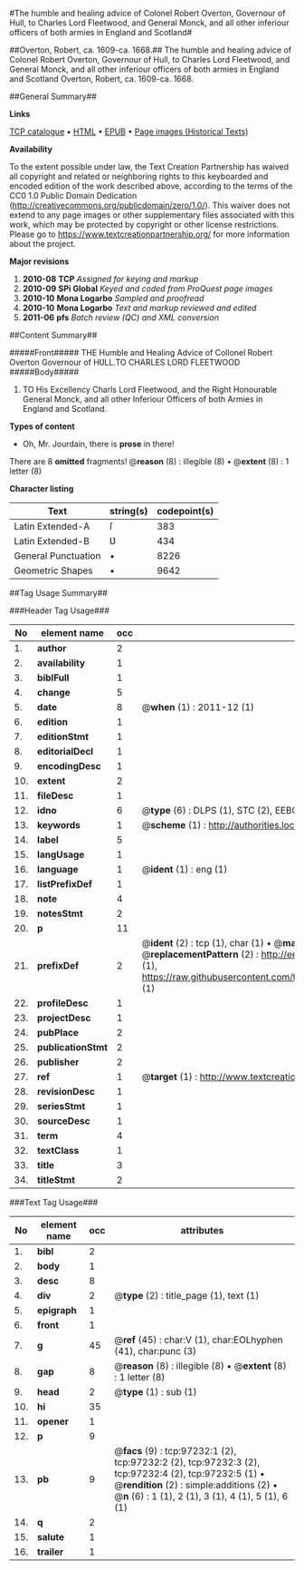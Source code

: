 #The humble and healing advice of Colonel Robert Overton, Governour of Hull, to Charles Lord Fleetwood, and General Monck, and all other inferiour officers of both armies in England and Scotland#

##Overton, Robert, ca. 1609-ca. 1668.##
The humble and healing advice of Colonel Robert Overton, Governour of Hull, to Charles Lord Fleetwood, and General Monck, and all other inferiour officers of both armies in England and Scotland
Overton, Robert, ca. 1609-ca. 1668.

##General Summary##

**Links**

[TCP catalogue](http://www.ota.ox.ac.uk/tcp/)  • 
[HTML](http://tei.it.ox.ac.uk/tcp/Texts-HTML/free/A53/A53586.html)  • 
[EPUB](http://tei.it.ox.ac.uk/tcp/Texts-EPUB/free/A53/A53586.epub) • 
[Page images (Historical Texts)](https://historicaltexts.jisc.ac.uk/eebo-13081179e)

**Availability**

To the extent possible under law, the Text Creation Partnership has waived all copyright and related or neighboring rights to this keyboarded and encoded edition of the work described above, according to the terms of the CC0 1.0 Public Domain Dedication (http://creativecommons.org/publicdomain/zero/1.0/). This waiver does not extend to any page images or other supplementary files associated with this work, which may be protected by copyright or other license restrictions. Please go to https://www.textcreationpartnership.org/ for more information about the project.

**Major revisions**

1. __2010-08__ __TCP__ *Assigned for keying and markup*
1. __2010-09__ __SPi Global__ *Keyed and coded from ProQuest page images*
1. __2010-10__ __Mona Logarbo__ *Sampled and proofread*
1. __2010-10__ __Mona Logarbo__ *Text and markup reviewed and edited*
1. __2011-06__ __pfs__ *Batch review (QC) and XML conversion*

##Content Summary##

#####Front#####
THE Humble and Healing Advice of Collonel Robert Overton Governour of HƲLL.TO CHARLES LORD FLEETWOOD
#####Body#####

1. TO His Excellency Charls Lord Fleetwood, and the Right Honourable General Monck, and all other Inferiour Officers of both Armies in England and Scotland.

**Types of content**

  * Oh, Mr. Jourdain, there is **prose** in there!

There are 8 **omitted** fragments! 
 @__reason__ (8) : illegible (8)  •  @__extent__ (8) : 1 letter (8)

**Character listing**


|Text|string(s)|codepoint(s)|
|---|---|---|
|Latin Extended-A|ſ|383|
|Latin Extended-B|Ʋ|434|
|General Punctuation|•|8226|
|Geometric Shapes|▪|9642|

##Tag Usage Summary##

###Header Tag Usage###

|No|element name|occ|attributes|
|---|---|---|---|
|1.|__author__|2||
|2.|__availability__|1||
|3.|__biblFull__|1||
|4.|__change__|5||
|5.|__date__|8| @__when__ (1) : 2011-12 (1)|
|6.|__edition__|1||
|7.|__editionStmt__|1||
|8.|__editorialDecl__|1||
|9.|__encodingDesc__|1||
|10.|__extent__|2||
|11.|__fileDesc__|1||
|12.|__idno__|6| @__type__ (6) : DLPS (1), STC (2), EEBO-CITATION (1), OCLC (1), VID (1)|
|13.|__keywords__|1| @__scheme__ (1) : http://authorities.loc.gov/ (1)|
|14.|__label__|5||
|15.|__langUsage__|1||
|16.|__language__|1| @__ident__ (1) : eng (1)|
|17.|__listPrefixDef__|1||
|18.|__note__|4||
|19.|__notesStmt__|2||
|20.|__p__|11||
|21.|__prefixDef__|2| @__ident__ (2) : tcp (1), char (1)  •  @__matchPattern__ (2) : ([0-9\-]+):([0-9IVX]+) (1), (.+) (1)  •  @__replacementPattern__ (2) : http://eebo.chadwyck.com/downloadtiff?vid=$1&page=$2 (1), https://raw.githubusercontent.com/textcreationpartnership/Texts/master/tcpchars.xml#$1 (1)|
|22.|__profileDesc__|1||
|23.|__projectDesc__|1||
|24.|__pubPlace__|2||
|25.|__publicationStmt__|2||
|26.|__publisher__|2||
|27.|__ref__|1| @__target__ (1) : http://www.textcreationpartnership.org/docs/. (1)|
|28.|__revisionDesc__|1||
|29.|__seriesStmt__|1||
|30.|__sourceDesc__|1||
|31.|__term__|4||
|32.|__textClass__|1||
|33.|__title__|3||
|34.|__titleStmt__|2||


###Text Tag Usage###

|No|element name|occ|attributes|
|---|---|---|---|
|1.|__bibl__|2||
|2.|__body__|1||
|3.|__desc__|8||
|4.|__div__|2| @__type__ (2) : title_page (1), text (1)|
|5.|__epigraph__|1||
|6.|__front__|1||
|7.|__g__|45| @__ref__ (45) : char:V (1), char:EOLhyphen (41), char:punc (3)|
|8.|__gap__|8| @__reason__ (8) : illegible (8)  •  @__extent__ (8) : 1 letter (8)|
|9.|__head__|2| @__type__ (1) : sub (1)|
|10.|__hi__|35||
|11.|__opener__|1||
|12.|__p__|9||
|13.|__pb__|9| @__facs__ (9) : tcp:97232:1 (2), tcp:97232:2 (2), tcp:97232:3 (2), tcp:97232:4 (2), tcp:97232:5 (1)  •  @__rendition__ (2) : simple:additions (2)  •  @__n__ (6) : 1 (1), 2 (1), 3 (1), 4 (1), 5 (1), 6 (1)|
|14.|__q__|2||
|15.|__salute__|1||
|16.|__trailer__|1||
